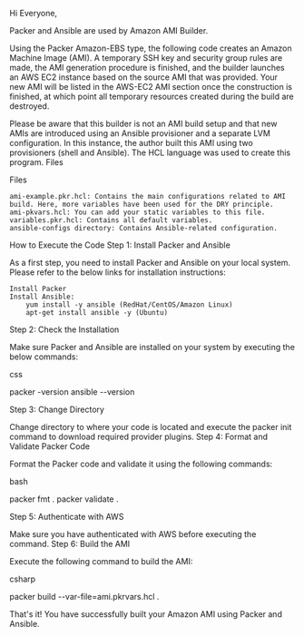 Hi Everyone,

Packer and Ansible are used by Amazon AMI Builder.

Using the Packer Amazon-EBS type, the following code creates an Amazon Machine Image (AMI). A temporary SSH key and security group rules are made, the AMI generation procedure is finished, and the builder launches an AWS EC2 instance based on the source AMI that was provided. Your new AMI will be listed in the AWS-EC2 AMI section once the construction is finished, at which point all temporary resources created during the build are destroyed.


Please be aware that this builder is not an AMI build setup and that new AMIs are introduced using an Ansible provisioner and a separate LVM configuration. In this instance, the author built this AMI using two provisioners (shell and Ansible). The HCL language was used to create this program.
Files



<!-- Horizantal rule -->


Files

    ami-example.pkr.hcl: Contains the main configurations related to AMI build. Here, more variables have been used for the DRY principle.
    ami-pkvars.hcl: You can add your static variables to this file.
    variables.pkr.hcl: Contains all default variables.
    ansible-configs directory: Contains Ansible-related configuration.

How to Execute the Code
Step 1: Install Packer and Ansible

As a first step, you need to install Packer and Ansible on your local system. Please refer to the below links for installation instructions:

    Install Packer
    Install Ansible:
        yum install -y ansible (RedHat/CentOS/Amazon Linux)
        apt-get install ansible -y (Ubuntu)

Step 2: Check the Installation

Make sure Packer and Ansible are installed on your system by executing the below commands:

css

packer -version
ansible --version

Step 3: Change Directory

Change directory to where your code is located and execute the packer init command to download required provider plugins.
Step 4: Format and Validate Packer Code

Format the Packer code and validate it using the following commands:

bash

packer fmt .
packer validate .

Step 5: Authenticate with AWS

Make sure you have authenticated with AWS before executing the command.
Step 6: Build the AMI

Execute the following command to build the AMI:

csharp

packer build --var-file=ami.pkrvars.hcl .

That's it! You have successfully built your Amazon AMI using Packer and Ansible.
